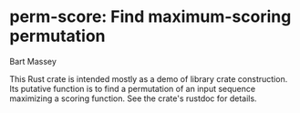 # perm-score: Find maximum-scoring permutation
Bart Massey

This Rust crate is intended mostly as a demo of library
crate construction. Its putative function is to find
a permutation of an input sequence maximizing a scoring
function. See the crate's rustdoc for details.
